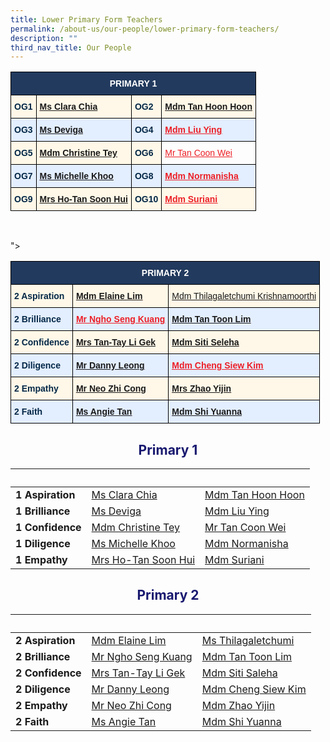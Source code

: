 ```yaml
---
title: Lower Primary Form Teachers
permalink: /about-us/our-people/lower-primary-form-teachers/
description: ""
third_nav_title: Our People
---
```

<table class="tg">
<thead>
  <tr>
    <th colspan="4" class="tg-gcor">PRIMARY 1</th>
  </tr>
</thead>
<tbody>
  <tr>
    <td class="tg-ha5v">OG1</td>
    <td class="tg-eem5"><a href="mailto:chia_Min_Clara@moe.edu.sg">Ms Clara Chia</a></td>
    <td class="tg-ha5v">OG2</td>
    <td class="tg-eem5"><a href="mailto:tan_hoon_hoon_b@moe.edu.sg">Mdm Tan Hoon Hoon</a></td>
  </tr>
  <tr>
    <td class="tg-91ac">OG3</td>
    <td class="tg-4q2c"><a href="mailto:s_deviga@moe.edu.sg">Ms Deviga</a></td>
    <td class="tg-91ac">OG4</td>
    <td class="tg-4q2c"><a href="mailto:liu_ying@moe.edu.sg"><span style="text-decoration:underline;color:#EC1F26">Mdm Liu Ying</span></a></td>
  </tr>
  <tr>
    <td class="tg-ha5v">OG5</td>
    <td class="tg-eem5"><a href="mailto:tey_sew_keng@moe.edu.sg">Mdm Christine Tey</a><br></td>
    <td class="tg-ha5v">OG6</td>
    <td class="tg-fj3m"><a href="mailto:tan_coon_wei@moe.edu.sg"><span style="text-decoration:underline;color:#EC1F26">Mr Tan Coon Wei</span></a><br></td>
  </tr>
  <tr>
    <td class="tg-91ac">OG7</td>
    <td class="tg-4q2c"><a href="mailto:khoo_wei_lin_michelle@moe.edu.sg">Ms Michelle Khoo</a></td>
    <td class="tg-91ac">OG8</td>
    <td class="tg-4q2c"><a href="mailto:normanisha_sarmani@moe.edu.sg"><span style="text-decoration:underline;color:#EC1F26">Mdm Normanisha</span></a></td>
  </tr>
  <tr>
    <td class="tg-ha5v">OG9</td>
    <td class="tg-eem5"><a href="mailto:tan_soon_hui_a@moe.edu.sg">Mrs Ho-Tan Soon Hui</a></td>
    <td class="tg-ha5v">OG10</td>
    <td class="tg-eem5"><a href="mailto:suriani_abdul_bakri@moe.edu.sg"><span style="text-decoration:underline;color:#EC1F26">Mdm Suriani</span></a></td>
  </tr>
</tbody>
</table>

<br>

<style type="text/css">
.tg  {border-collapse:collapse;border-spacing:0;}
.tg td{border-color:black;border-style:solid;border-width:1px;font-family:Arial, sans-serif;font-size:14px;
  overflow:hidden;padding:10px 5px;word-break:normal;}
.tg th{border-color:black;border-style:solid;border-width:1px;font-family:Arial, sans-serif;font-size:14px;
  font-weight:normal;overflow:hidden;padding:10px 5px;word-break:normal;}
.tg .tg-eem5{background-color:#FFF8E8;color:#EC1F26;font-weight:bold;text-align:left;text-decoration:underline;vertical-align:top}
.tg .tg-91ac{background-color:#E3EEFF;color:#042847;font-weight:bold;text-align:left;vertical-align:top}
.tg .tg-4q2c{background-color:#E3EEFF;color:#EC1F26;font-weight:bold;text-align:left;text-decoration:underline;vertical-align:top}
.tg .tg-gcor{background-color:#223A5E;color:#FFF;font-weight:bold;text-align:center;vertical-align:top}
.tg .tg-ha5v{background-color:#FFF8E8;color:#042847;font-weight:bold;text-align:left;vertical-align:top}
.tg .tg-nqym{background-color:#FFF8E8;color:#042847;text-align:left;vertical-align:middle}
</style>
"&gt;<table class="tg">
<thead>
  <tr>
    <th colspan="3" class="tg-gcor">PRIMARY 2</th>
  </tr>
</thead>
<tbody>
  <tr>
    <td class="tg-ha5v">2 Aspiration</td>
    <td class="tg-eem5"><a href="mailto:Lim_HUI_MIN_C@moe.edu.sg">Mdm Elaine Lim</a></td>
    <td class="tg-nqym"><span style="<td class="><a href="thilagaletchumi_krishnamoorthi.moe.edu.sg">Mdm Thilagaletchumi Krishnamoorthi </a></span></td>
  </tr>
  <tr>
    <td class="tg-91ac">2 Brilliance</td>
    <td class="tg-4q2c"><a href="mailto:ngho_seng_kuang@moe.edu.sg"><span style="text-decoration:underline;color:#EC1F26">Mr Ngho Seng Kuang</span></a></td>
    <td class="tg-4q2c"><a href="mailto:tan_toon_lim@moe.edu.sg">Mdm Tan Toon Lim</a></td>
  </tr>
  <tr>
    <td class="tg-ha5v">2 Confidence</td>
    <td class="tg-eem5"><a href="mailto:tay_li_gek@moe.edu.sg">Mrs Tan-Tay Li Gek</a><br></td>
    <td class="tg-eem5"><a href="mailto:siti_saleha_zainal_abidin@moe.edu.sg">Mdm Siti Seleha</a></td>
  </tr>
  <tr>
    <td class="tg-91ac">2 Diligence</td>
    <td class="tg-4q2c"><a href="mailto:danny_leong_weng_keong@moe.edu.sg">Mr Danny Leong</a></td>
    <td class="tg-4q2c"><a href="mailto:cheng_siew_kim@moe.edu.sg"><span style="text-decoration:underline;color:#EC1F26">Mdm Cheng Siew Kim</span></a></td>
  </tr>
  <tr>
    <td class="tg-ha5v">2 Empathy</td>
    <td class="tg-eem5"><a href="mailto:neo_zhi_cong@moe.edu.sg">Mr Neo Zhi Cong</a></td>
    <td class="tg-eem5"><a href="mailto:zhao_yijin@moe.edu.sg">Mrs Zhao Yijin</a></td>
  </tr>
  <tr>
    <td class="tg-91ac">2 Faith</td>
    <td class="tg-4q2c"><a href="mailto:tan_siqi_angie@moe.edu.sg">Ms Angie Tan</a></td>
    <td class="tg-4q2c"><a href="mailto:shi_yuanna@moe.edu.sg">Mdm Shi Yuanna</a></td>
  </tr>
</tbody>
</table>



<h2 style="color:midnightblue; text-align:center;">Primary 1</h2>

|&nbsp; |&nbsp; |&nbsp;|
| -------- | -------- | -------- |
|<strong>1 Aspiration</strong>|[Ms Clara Chia](mailto:chia_min_clara@moe.edu.sg)|[Mdm Tan Hoon Hoon](mailto:tan_hoon_hoon_b@moe.edu.sg)|
<strong>1 Brilliance</strong>|[Ms Deviga](mailto:s_deviga@moe.edu.sg)|[Mdm Liu Ying](liu_ying@schools.gov.sg)|
|<strong>1 Confidence</strong>|[Mdm Christine Tey](mailto:tey_sew_keng@moe.edu.sg)|[Mr Tan Coon Wei](mailto:tan_coon_wei.moe.edu.sg)|
|<strong>1 Diligence</strong>|[Ms Michelle Khoo](mailto:khoo_wei_lin_michelle@moe.edu.sg)|[Mdm Normanisha](mailto:normanisha_sarmani@schools.gov.sg)|
|<strong>1 Empathy</strong>|[Mrs Ho-Tan Soon Hui](mailto:tan_soon_hui_a@moe.edu.sg)|[Mdm Suriani](mailto:suriani_abdul_bakri@moe.edu.sg)|

<h2 style="color:midnightblue; text-align:center;">Primary 2</h2>

|&nbsp; |&nbsp; |&nbsp;|
| -------- | -------- | -------- |
|<strong>2 Aspiration</strong>|[Mdm Elaine Lim](mailto:Lim_HUI_MIN_C@moe.edu.sg)|[Ms Thilagaletchumi](mailto:thilagaletchumi_krishnamoorthi@moe.edu.sg)|
|<strong>2 Brilliance</strong>|[Mr Ngho Seng Kuang](mailto:ngho_seng_kuang@moe.edu.sg)|[Mdm Tan Toon Lim](mailto:tan_toon_lim@moe.edu.sg)|
|<strong>2 Confidence</strong>|[Mrs Tan-Tay Li Gek](mailto:tay_li_gek@moe.edu.sg)|[Mdm Siti Saleha](mailto:siti_saleha_zainal_abidin@moe.edu.sg)
|<strong>2 Diligence</strong>|[Mr Danny Leong](mailto:danny_leong_weng_keong@moe.edu.sg)|[Mdm Cheng Siew Kim](mailto:cheng_siew_kim@moe.edu.sg)|
|<strong>2 Empathy</strong>|[Mr Neo Zhi Cong](mailto:neo_zhi_cong@moe.edu.sg)|[Mdm Zhao Yijin](mailto:zhao_yijin@moe.edu.sg)|
|<strong>2 Faith</strong>|[Ms Angie Tan](mailto:tan_siqi_angie@moe.edu.sg)|[Mdm Shi Yuanna](mailto:shi_yuanna@moe.edu.sg)|